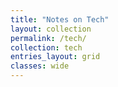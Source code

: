 ```yaml
---
title: "Notes on Tech"
layout: collection
permalink: /tech/
collection: tech
entries_layout: grid
classes: wide
---
```



